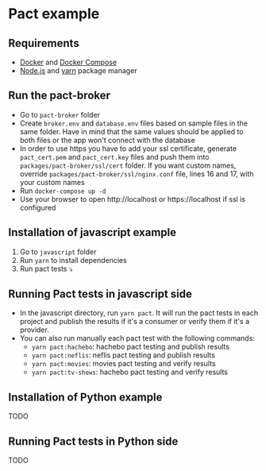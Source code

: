 # Pact example

## Requirements

- [Docker](https://www.docker.com/) and [Docker Compose](https://docs.docker.com/compose/install/)
- [Node.js](https://nodejs.org/) and [yarn](https://yarnpkg.com/) package manager

## Run the pact-broker
   - Go to `pact-broker` folder
   - Create `broker.env` and `database.env` files based on sample files in the same folder. Have in mind that the same values should be applied to both files or the app won't connect with the database
   - In order to use https you have to add your ssl certificate, generate `pact_cert.pem` and `pact_cert.key` files and push them into `packages/pact-broker/ssl/cert` folder. If you want custom names, override `packages/pact-broker/ssl/nginx.conf` file, lines 16 and 17, with your custom names
   - Run `docker-compose up -d`
   - Use your browser to open http://localhost or https://localhost if ssl is configured


## Installation of javascript example

1. Go to `javascript` folder
2. Run `yarn` to install dependencies
3. Run pact tests :arrow_heading_down:


## Running Pact tests in javascript side

- In the javascript directory, run `yarn pact`. It will run the pact tests in each project and publish the results if it's a consumer or verify them if it's a provider.
- You can also run manually each pact test with the following commands:
  - `yarn pact:hachebo`: hachebo pact testing and publish results
  - `yarn pact:neflis`: neflis pact testing and publish results
  - `yarn pact:movies`: movies pact testing and verify results
  - `yarn pact:tv-shows`: hachebo pact testing and verify results


## Installation of Python example

TODO

## Running Pact tests in Python side

TODO